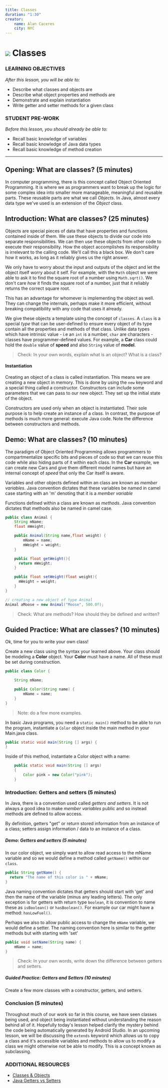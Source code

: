 ```yaml
---
title: Classes
duration: "1:30"
creator:
    name: Alan Caceres
    city: NYC
---
```


# ![](https://ga-dash.s3.amazonaws.com/production/assets/logo-9f88ae6c9c3871690e33280fcf557f33.png) Classes

### LEARNING OBJECTIVES
*After this lesson, you will be able to:*
- Describe what classes and objects are
- Describe what object properties and methods are
- Demonstrate and explain instantiation
- Write getter and setter methods for a given class

### STUDENT PRE-WORK
*Before this lesson, you should already be able to:*
* Recall basic knowledge of variables
* Recall basic knowledge of Java data types
* Recall basic knowledge of method creation

---

## Opening: What are classes? (5 minutes)

In computer programming, there is this concept called Object Oriented Programming. It is where we as programmers want to break up the logic for some complex idea into smaller more manageable, meaningful and reusable parts. These reusable parts are what we call *Objects*. In Java, almost every data type we've used is an extension of the *Object* class.

## Introduction: What are classes? (25 minutes)

Objects are special pieces of data that have properties and functions contained inside of them. We use these objects to divide our code into separate responsibilities. We can then use these objects from other code to execute their responsibility. How the object accomplishes its responsibility is irrelevant to the calling code. We'll call this a black box. We don't care how it works, as long as it reliably gives us the right answer.

We only have to worry about the input and outputs of the object and let the object itself worry about it self. For example, with the ```Math``` object we were able to ask it to find the square root of a number using ```Math.sqrt()```. We don't care *how* it finds the square root of a number, just that it reliably returns the correct square root.

This has an advantage for whomever is implementing the object as well. They can change the internals, perhaps make it more efficient, without breaking compatibility with any code that uses it already.

We give these objects a template using the concept of `classes`. A `class` is a special *type* that can be user-defined to ensure every object of its type contain all the properties and methods of that class. Unlike data types which have intrinsic value - i.e an `int` is a number, `char` are characters - classes have programmer-defined values. For example, a __Car__ class could hold the `double` value of __speed__ and also `String` value of __model__.

> Check: In your own words, explain what is an object? What is a class?

#### Instantiation

Creating an object of a class is called instantiation. This means we are creating a new object in memory. This is done by using the `new` keyword and a special thing called a constructor. Constructors can include some parameters that we can pass to our new object. They set up the initial state of the object.

Constructors are used only when an object is instantiated. Their sole purpose is to help create an instance of a class. In contrast, the purpose of methods is much more general: execute Java code. Note the difference between constructors and methods.


## Demo: What are classes? (10 minutes)

The paradigm of Object Oriented Programming allows programmers to compartmentalize specific bits and pieces of code so that we can reuse this code while also hiding parts of it within each class. In the __Car__ example, we can create new Cars and give them different model names but have an internal concept of _speed_ that only the Car itself is aware.

Variables and other objects defined within an class are known as _member variables_. Java convention dictates that these variables be named in camel case starting with an 'm' denoting that it is a _member variable_

Functions defined within a class are known as _methods_. Java convention dictates that methods also be named in camel case.

``` java
public class Animal {
    String mName;
    float mWeight;

    public Animal(String name,float weight) {
        mName = name;
        mWeight = weight;
    }

    public float getWeight(){
      return mWeight;
    }

    public float setWeight(float weight){
      mWeight = weight;
    }
}

// creating a new object of type Animal
Animal aMoose = new Animal("Moose", 500.0f);
```

> Check: What are methods? How should they be defined and written?

## Guided Practice: What are classes? (10 minutes)

Ok, time for you to write your own class!

Create a new class using the syntax your learned above. Your class should be modeling a __Color__ object. Your __Color__ must have a name.  All of these must be set during construction.
``` java
public class Color {

    String mName;

    public Color(String name) {
        mName = name;
    }
}
```
> Note: do a few more examples.

In basic Java programs, you need a `static main()` method to be able to run the program, instantiate a `Color` object inside the main method in your Main.java class.

```java
public static void main(String [] args) {
}
```

Inside of this method, instantiate a Color object with a name:


```java
    public static void main(String [] args)
	{
		Color pink = new Color("pink");
	}
```

### Introduction: Getters and setters (5 minutes)
In Java, there is a convention used called _getters and setters_. It is not always a good idea to make _member variables_ public and so instead methods are defined to allow access.

By definition, getters "get" or return stored information from an instance of a class; setters assign information / data to an instance of a class.

##### Demo: Getters and setters (5 minutes)

In our color object, we simply want to allow read access to the mName variable and so we would define a method called `getName()` within our `class`.

```java
public String getName() {
  return "The name of this color is " + mName;
}
```
Java naming convention dictates that getters should start with 'get' and then the name of the variable (minus any leading letters). The only exception is for getters with return type `boolean`, it is convention to name these as `isBoolean()` or `hasBoolean()`. For example our car might have a method: `hasLowFuel()`.

Perhaps we also to allow public access to change the `mName` variable, we would define a setter. The naming convention here is similar to the getter methods but with starting with 'set'

```java
public void setName(String name) {
    mName = name;
}
```

> Check: In your own words, write down the difference between getters and setters.

##### Guided Practice: Getters and Setters (10 minutes)

Create a few more classes with a constructor, getters, and setters.

### Conclusion (5 minutes)

Throughout much of our work so far in this course, we have seen classes being used, and object being instantiated without understanding the reason behind all of it. Hopefully today's lesson helped clarify the mystery behind the code being automatically generated by Android Studio. In an upcoming lesson, we will be discussing the `extends` keyword which allows us to copy a class and it's accessible variables and methods to allow us to modify a class we might otherwise not be able to modify. This is a concept known as subclassing.

### ADDITIONAL RESOURCES
- [Classes & Objects](http://www.javawithus.com/tutorial/class-as-a-reference-data-type)
- [Java Getters vs Setters](http://stackoverflow.com/questions/2036970/how-do-getters-and-setters-work)
